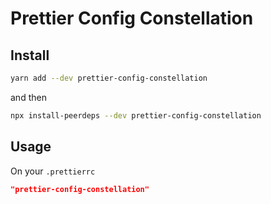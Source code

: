 # Prettier Config Constellation

## Install

```sh
yarn add --dev prettier-config-constellation
```

and then

```sh
npx install-peerdeps --dev prettier-config-constellation
```

## Usage

On your `.prettierrc`

```json
"prettier-config-constellation"
```
